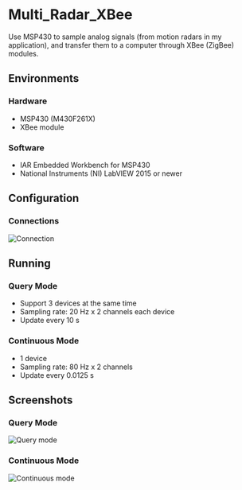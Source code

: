 # Multi_Radar_XBee
Use MSP430 to sample analog signals (from motion radars in my application), and transfer them to a computer through XBee (ZigBee) modules.

## Environments
### Hardware
- MSP430 (M430F261X)
- XBee module

### Software
- IAR Embedded Workbench for MSP430
- National Instruments (NI) LabVIEW 2015 or newer

## Configuration
### Connections
![Connection](https://github.com/rookiepeng/Multi_Radar_XBee/blob/master/Figures/connection.png?raw=true)
## Running
### Query Mode
- Support 3 devices at the same time
- Sampling rate: 20 Hz x 2 channels each device
- Update every 10 s

### Continuous Mode
- 1 device
- Sampling rate: 80 Hz x 2 channels
- Update every 0.0125 s

## Screenshots
### Query Mode
![Query mode](https://github.com/rookiepeng/Multi_Radar_XBee/blob/master/Figures/query.PNG?raw=true)
### Continuous Mode
![Continuous mode](https://github.com/rookiepeng/Multi_Radar_XBee/blob/master/Figures/continuous.PNG?raw=true)
